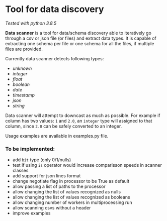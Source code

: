 # Tool for data discovery

*Tested with python 3.8.5*

**Data scanner** is a tool for data/schema discovery able to iteratively go through a csv or json file (or files) and extract data types. It is capable of extracting one schema per file or one schema for all the files, if multiple files are provided.

Currently data scanner detects following types:
- *unknown*
- *integer*
- *float*
- *boolean*
- *date*
- *timestamp*
- *json*
- *string*

Data scanner will attempt to downcast as much as possible. For example if column has two values: `1` and `2.0`, an `integer` type will assigned to that column, since `2.0` can be safely converted to an integer.

Usage examples are available in examples.py file.

### To be implemented:
- add `bit` type (only 0/1/nulls)
- test if using `is` operator would increase comparisson speeds in scanner classes
- add support for json lines format
- change negotiate flag in processor to be True as default
- allow passing a list of paths to the processor
- allow changing the list of values recognized as nulls
- allow changing the list of values recognized as booleans
- allow changing number of workers in multiprocessing run
- allow scanning csvs without a header
- improve examples
